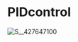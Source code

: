 # PIDcontrol
![S__427647100](https://github.com/user-attachments/assets/dba67f06-c3b5-42d6-8ae7-2cc90bd69a2b)
